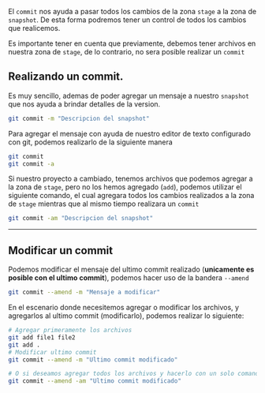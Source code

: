 El `commit` nos ayuda a pasar todos los cambios de la zona `stage` a la zona de `snapshot`.
De esta forma podremos tener un control de todos los cambios que realicemos.

Es importante tener en cuenta que previamente, debemos tener archivos en nuestra zona de `stage`, de lo contrario, no sera posible realizar un `commit`


## Realizando un commit.

Es muy sencillo, ademas de poder agregar un mensaje a nuestro `snapshot` que nos ayuda a brindar detalles de la version.

```sh
git commit -m "Descripcion del snapshot"
```

Para agregar el mensaje con ayuda de nuestro editor de texto configurado con git, podemos realizarlo de la siguiente manera

```sh
git commit
git commit -a
```

Si nuestro proyecto a cambiado, tenemos archivos que podemos agregar a la zona de `stage`, pero no los hemos agregado (`add`), podemos utilizar el siguiente comando, el cual agregara todos los cambios realizados a la zona de `stage` mientras que al mismo tiempo realizara un `commit`

```sh
git commit -am "Descripcion del snapshot"
```


---

## Modificar un commit

Podemos modificar el mensaje del ultimo commit realizado (**unicamente es posible con el ultimo commit**), podemos hacer uso de la bandera `--amend`

```sh
git commit --amend -m "Mensaje a modificar"
```

En el escenario donde necesitemos agregar o modificar los archivos, y agregarlos al ultimo commit (modificarlo), podemos realizar lo siguiente:

```sh
# Agregar primeramente los archivos
git add file1 file2
git add .
# Modificar ultimo commit
git commit --amend -m "Ultimo commit modificado"

# O si deseamos agregar todos los archivos y hacerlo con un solo comando
git commit --amend -am "Ultimo commit modificado"
```
